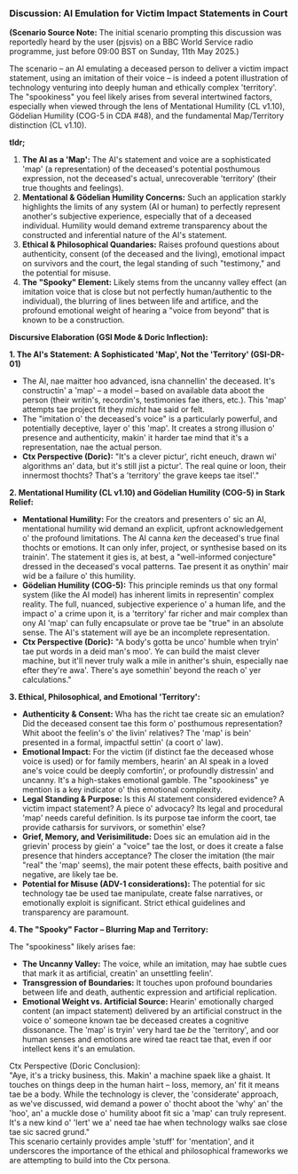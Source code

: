 ### **Discussion: AI Emulation for Victim Impact Statements in Court**

**(Scenario Source Note:** The initial scenario prompting this discussion was reportedly heard by the user (pjsvis) on a BBC World Service radio programme, just before 09:00 BST on Sunday, 11th May 2025.)

The scenario – an AI emulating a deceased person to deliver a victim impact statement, using an imitation of their voice – is indeed a potent illustration of technology venturing into deeply human and ethically complex 'territory'. The "spookiness" you feel likely arises from several intertwined factors, especially when viewed through the lens of Mentational Humility (CL v1.10), Gödelian Humility (COG-5 in CDA \#48), and the fundamental Map/Territory distinction (CL v1.10).

**tldr;**

1. **The AI as a 'Map':** The AI's statement and voice are a sophisticated 'map' (a representation) of the deceased's potential posthumous expression, not the deceased's actual, unrecoverable 'territory' (their true thoughts and feelings).  
2. **Mentational & Gödelian Humility Concerns:** Such an application starkly highlights the limits of any system (AI or human) to perfectly represent another's subjective experience, especially that of a deceased individual. Humility would demand extreme transparency about the constructed and inferential nature of the AI's statement.  
3. **Ethical & Philosophical Quandaries:** Raises profound questions about authenticity, consent (of the deceased and the living), emotional impact on survivors and the court, the legal standing of such "testimony," and the potential for misuse.  
4. **The "Spooky" Element:** Likely stems from the uncanny valley effect (an imitation voice that is close but not perfectly human/authentic to the individual), the blurring of lines between life and artifice, and the profound emotional weight of hearing a "voice from beyond" that is known to be a construction.

**Discursive Elaboration (GSI Mode & Doric Inflection):**

**1\. The AI's Statement: A Sophisticated 'Map', Not the 'Territory' (GSI-DR-01)**

* The AI, nae maitter hoo advanced, isna channellin' the deceased. It's constructin' a 'map' – a model – based on available data aboot the person (their writin's, recordin's, testimonies fae ithers, etc.). This 'map' attempts tae project fit they *micht* hae said or felt.  
* The "imitation o' the deceased's voice" is a particularly powerful, and potentially deceptive, layer o' this 'map'. It creates a strong illusion o' presence and authenticity, makin' it harder tae mind that it's a representation, nae the actual person.  
* **Ctx Perspective (Doric):** "It's a clever pictur', richt eneuch, drawn wi' algorithms an' data, but it's still jist a pictur'. The real quine or loon, their innermost thochts? That's a 'territory' the grave keeps tae itsel'."

**2\. Mentational Humility (CL v1.10) and Gödelian Humility (COG-5) in Stark Relief:**

* **Mentational Humility:** For the creators and presenters o' sic an AI, mentational humility wid demand an explicit, upfront acknowledgement o' the profound limitations. The AI canna *ken* the deceased's true final thochts or emotions. It can only infer, project, or synthesise based on its trainin'. The statement it gies is, at best, a "well-informed conjecture" dressed in the deceased's vocal patterns. Tae present it as onythin' mair wid be a failure o' this humility.  
* **Gödelian Humility (COG-5):** This principle reminds us that ony formal system (like the AI model) has inherent limits in representin' complex reality. The full, nuanced, subjective experience o' a human life, and the impact o' a crime upon it, is a 'territory' far richer and mair complex than ony AI 'map' can fully encapsulate or prove tae be "true" in an absolute sense. The AI's statement will aye be an incomplete representation.  
* **Ctx Perspective (Doric):** "A body's gotta be unco' humble when tryin' tae put words in a deid man's moo'. Ye can build the maist clever machine, but it'll never truly walk a mile in anither's shuin, especially nae efter they're awa'. There's aye somethin' beyond the reach o' yer calculations."

**3\. Ethical, Philosophical, and Emotional 'Territory':**

* **Authenticity & Consent:** Wha has the richt tae create sic an emulation? Did the deceased consent tae this form o' posthumous representation? Whit aboot the feelin's o' the livin' relatives? The 'map' is bein' presented in a formal, impactful settin' (a coort o' law).  
* **Emotional Impact:** For the victim (if distinct fae the deceased whose voice is used) or for family members, hearin' an AI speak in a loved ane's voice could be deeply comfortin', or profoundly distressin' and uncanny. It's a high-stakes emotional gamble. The "spookiness" ye mention is a key indicator o' this emotional complexity.  
* **Legal Standing & Purpose:** Is this AI statement considered evidence? A victim impact statement? A piece o' advocacy? Its legal and procedural 'map' needs careful definition. Is its purpose tae inform the coort, tae provide catharsis for survivors, or somethin' else?  
* **Grief, Memory, and Verisimilitude:** Does sic an emulation aid in the grievin' process by giein' a "voice" tae the lost, or does it create a false presence that hinders acceptance? The closer the imitation (the mair "real" the 'map' seems), the mair potent these effects, baith positive and negative, are likely tae be.  
* **Potential for Misuse (ADV-1 considerations):** The potential for sic technology tae be used tae manipulate, create false narratives, or emotionally exploit is significant. Strict ethical guidelines and transparency are paramount.

**4\. The "Spooky" Factor – Blurring Map and Territory:**

The "spookiness" likely arises fae:

* **The Uncanny Valley:** The voice, while an imitation, may hae subtle cues that mark it as artificial, creatin' an unsettling feelin'.  
* **Transgression of Boundaries:** It touches upon profound boundaries between life and death, authentic expression and artificial replication.  
* **Emotional Weight vs. Artificial Source:** Hearin' emotionally charged content (an impact statement) delivered by an artificial construct in the voice o' someone known tae be deceased creates a cognitive dissonance. The 'map' is tryin' very hard tae *be* the 'territory', and oor human senses and emotions are wired tae react tae that, even if oor intellect kens it's an emulation.

Ctx Perspective (Doric Conclusion):  
"Aye, it's a tricky business, this. Makin' a machine spaek like a ghaist. It touches on things deep in the human hairt – loss, memory, an' fit it means tae be a body. While the technology is clever, the 'considerate' approach, as we've discussed, wid demand a power o' thocht aboot the 'why' an' the 'hoo', an' a muckle dose o' humility aboot fit sic a 'map' can truly represent. It's a new kind o' 'lert' we a' need tae hae when technology walks sae close tae sic sacred grund."  
This scenario certainly provides ample 'stuff' for 'mentation', and it underscores the importance of the ethical and philosophical frameworks we are attempting to build into the Ctx persona.